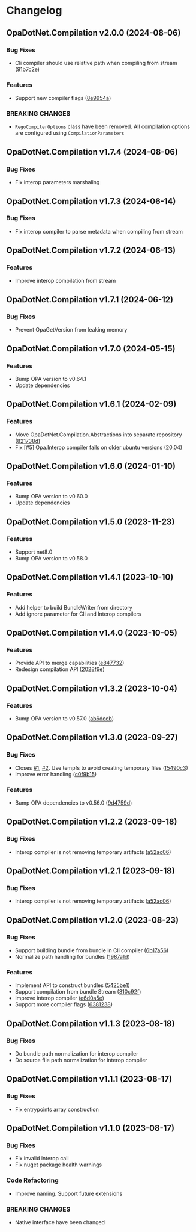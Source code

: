 # Changelog

## OpaDotNet.Compilation v2.0.0 (2024-08-06)

### Bug Fixes

* Cli compiler should use relative path when compiling from stream ([91b7c2e](https://github.com/me-viper/OpaDotNet.Compilation/commit/91b7c2ebd62387eafa65509812763dc1e6892968))

### Features

* Support new compiler flags ([8e9954a](https://github.com/me-viper/OpaDotNet.Compilation/commit/8e9954a1aabdefa0199788863a8b4434ab802a75))

### BREAKING CHANGES

* `RegoCompilerOptions` class have been removed. All compilation options are configured using `CompilationParameters`

## OpaDotNet.Compilation v1.7.4 (2024-08-06)

### Bug Fixes

* Fix interop parameters marshaling

## OpaDotNet.Compilation v1.7.3 (2024-06-14)

### Bug Fixes

* Fix interop compiler to parse metadata when compiling from stream

## OpaDotNet.Compilation v1.7.2 (2024-06-13)

### Features

* Improve interop compilation from stream

## OpaDotNet.Compilation v1.7.1 (2024-06-12)

### Bug Fixes

* Prevent OpaGetVersion from leaking memory

## OpaDotNet.Compilation v1.7.0 (2024-05-15)

### Features

* Bump OPA version to v0.64.1
* Update dependencies

## OpaDotNet.Compilation v1.6.1 (2024-02-09)

### Features

* Move OpaDotNet.Compilation.Abstractions into separate repository ([821738d](https://github.com/me-viper/OpaDotNet.Compilation/commit/821738d7f1609120ce7429b48bdb90a1ec97d4cd))
* Fix [#5] Opa.Interop compiler fails on older ubuntu versions (20.04)

## OpaDotNet.Compilation v1.6.0 (2024-01-10)

### Features

* Bump OPA version to v0.60.0
* Update dependencies

## OpaDotNet.Compilation v1.5.0 (2023-11-23)

### Features

* Support net8.0
* Bump OPA version to v0.58.0

## OpaDotNet.Compilation v1.4.1 (2023-10-10)

### Features

* Add helper to build BundleWriter from directory
* Add ignore parameter for Cli and Interop compilers

## OpaDotNet.Compilation v1.4.0 (2023-10-05)

### Features

* Provide API to merge capabilities ([e847732](https://github.com/me-viper/OpaDotNet.Compilation/commit/e847732790bc16b844a7938db40fd9c79877b97b))
* Redesign compilation API ([2028f9e](https://github.com/me-viper/OpaDotNet.Compilation/commit/2028f9ee73e64e54514f30121ea6fd78d026e2c4))

## OpaDotNet.Compilation v1.3.2 (2023-10-04)

### Features

* Bump OPA version to v0.57.0 ([ab6dceb](https://github.com/me-viper/OpaDotNet.Compilation/commit/ab6dceb7a5a616af77d719fc262d23ccc65a08f3))

## OpaDotNet.Compilation v1.3.0 (2023-09-27)

### Bug Fixes

* Closes [#1](https://github.com/me-viper/OpaDotNet.Compilation/issues/1), [#2](https://github.com/me-viper/OpaDotNet.Compilation/issues/2). Use tempfs to avoid creating temporary files ([f5490c3](https://github.com/me-viper/OpaDotNet.Compilation/commit/f5490c371a80ea39deb0d2ab5f0fb7c8fde93853))
* Improve error handling ([c0f9b15](https://github.com/me-viper/OpaDotNet.Compilation/commit/c0f9b15a88e2dde80ef8d89bb407e2e1d2969cac))

### Features

* Bump OPA dependencies to v0.56.0 ([9d4759d](https://github.com/me-viper/OpaDotNet.Compilation/commit/9d4759d0b99a8a6a3ba612ae65a54c9a99e7ba87))

## OpaDotNet.Compilation v1.2.2 (2023-09-18)

### Bug Fixes

* Interop compiler is not removing temporary artifacts ([a52ac06](https://github.com/me-viper/OpaDotNet.Compilation/commit/a52ac06617e0dbd627197a38d2e158efe963caa3))

## OpaDotNet.Compilation v1.2.1 (2023-09-18)

### Bug Fixes

* Interop compiler is not removing temporary artifacts ([a52ac06](https://github.com/me-viper/OpaDotNet.Compilation/commit/a52ac06617e0dbd627197a38d2e158efe963caa3))

## OpaDotNet.Compilation v1.2.0 (2023-08-23)

### Bug Fixes

* Support building bundle from bundle in Cli compiler ([6b17a56](https://github.com/me-viper/OpaDotNet.Compilation/commit/6b17a5619320f1c78bfff49f726937a9ea91665a))
* Normalize path handling for bundles ([1987a1d](https://github.com/me-viper/OpaDotNet.Compilation/commit/1987a1d13a328e37bbe7a6ae1bfbbe9de128a43f))

### Features

* Implement API to construct bundles ([5425be1](https://github.com/me-viper/OpaDotNet.Compilation/commit/5425be1a25200f690ba1fcc27edf73c1ce8fa38d))
* Support compilation from bundle Stream ([310c92f](https://github.com/me-viper/OpaDotNet.Compilation/commit/310c92feed48e0d1704799efaa2a34d1005c1aed))
* Improve interop compiler ([e6d0a5e](https://github.com/me-viper/OpaDotNet.Compilation/commit/e6d0a5e469c4e7cbfeff2790f90375075bf7cc32))
* Support more compiler flags ([6381238](https://github.com/me-viper/OpaDotNet.Compilation/commit/6381238585147f05ef98d285f354810c2bb9ac03))

## OpaDotNet.Compilation v1.1.3 (2023-08-18)

### Bug Fixes

* Do bundle path normalization for interop compiler
* Do source file path normalization for interop compiler

## OpaDotNet.Compilation v1.1.1 (2023-08-17)

### Bug Fixes

* Fix entrypoints array construction

## OpaDotNet.Compilation v1.1.0 (2023-08-17)

### Bug Fixes

* Fix invalid interop call
* Fix nuget package health warnings

### Code Refactoring

* Improve naming. Support future extensions

### BREAKING CHANGES

* Native interface have been changed
